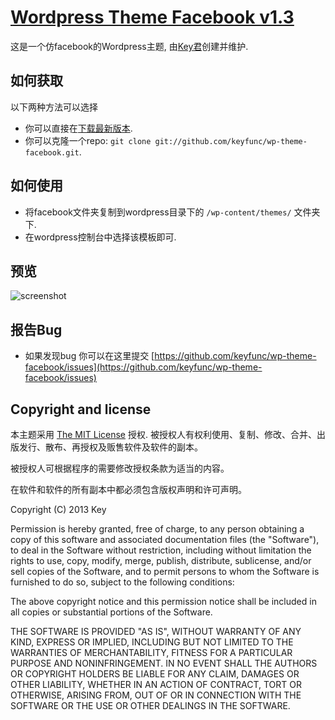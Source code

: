 # [Wordpress Theme Facebook v1.3](https://github.com/keyfunc/wp-theme-facebook)

这是一个仿facebook的Wordpress主题, 由[Key君](http://uloli.com/)创建并维护.


## 如何获取

以下两种方法可以选择

* 你可以直接在[下载最新版本](https://github.com/keyfunc/wp-theme-facebook/archive/master.zip).
* 你可以克隆一个repo: `git clone git://github.com/keyfunc/wp-theme-facebook.git`.

## 如何使用

* 将facebook文件夹复制到wordpress目录下的 `/wp-content/themes/` 文件夹下.
* 在wordpress控制台中选择该模板即可.

## 预览

![screenshot](https://raw.github.com/keyfunc/wp-theme-facebook/master/facebook/screenshot.png)

## 报告Bug

* 如果发现bug 你可以在这里提交 [https://github.com/keyfunc/wp-theme-facebook/issues](https://github.com/keyfunc/wp-theme-facebook/issues)

## Copyright and license

本主题采用 [The MIT License](http://opensource.org/licenses/MIT) 授权. 被授权人有权利使用、复制、修改、合并、出版发行、散布、再授权及贩售软件及软件的副本。

被授权人可根据程序的需要修改授权条款为适当的内容。

在软件和软件的所有副本中都必须包含版权声明和许可声明。

Copyright (C) 2013 Key

Permission is hereby granted, free of charge, to any person obtaining a copy of this software and associated documentation files (the "Software"), to deal in the Software without restriction, including without limitation the rights to use, copy, modify, merge, publish, distribute, sublicense, and/or sell copies of the Software, and to permit persons to whom the Software is furnished to do so, subject to the following conditions:

The above copyright notice and this permission notice shall be included in all copies or substantial portions of the Software.

THE SOFTWARE IS PROVIDED "AS IS", WITHOUT WARRANTY OF ANY KIND, EXPRESS OR IMPLIED, INCLUDING BUT NOT LIMITED TO THE WARRANTIES OF MERCHANTABILITY, FITNESS FOR A PARTICULAR PURPOSE AND NONINFRINGEMENT. IN NO EVENT SHALL THE AUTHORS OR COPYRIGHT HOLDERS BE LIABLE FOR ANY CLAIM, DAMAGES OR OTHER LIABILITY, WHETHER IN AN ACTION OF CONTRACT, TORT OR OTHERWISE, ARISING FROM, OUT OF OR IN CONNECTION WITH THE SOFTWARE OR THE USE OR OTHER DEALINGS IN THE SOFTWARE.